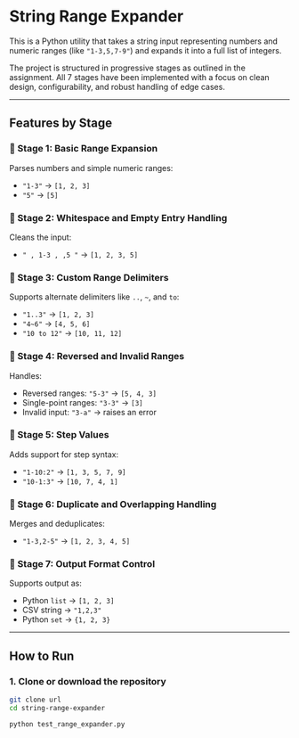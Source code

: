 #  String Range Expander

This is a Python utility that takes a string input representing numbers and numeric ranges (like `"1-3,5,7-9"`) and expands it into a full list of integers.

The project is structured in progressive stages as outlined in the assignment. All 7 stages have been implemented with a focus on clean design, configurability, and robust handling of edge cases.

---

##  Features by Stage

### 🔹 Stage 1: Basic Range Expansion
Parses numbers and simple numeric ranges:
- `"1-3"` → `[1, 2, 3]`
- `"5"` → `[5]`

### 🔹 Stage 2: Whitespace and Empty Entry Handling
Cleans the input:
- `" , 1-3 , ,5 "` → `[1, 2, 3, 5]`

### 🔹 Stage 3: Custom Range Delimiters
Supports alternate delimiters like `..`, `~`, and `to`:
- `"1..3"` → `[1, 2, 3]`
- `"4~6"` → `[4, 5, 6]`
- `"10 to 12"` → `[10, 11, 12]`

### 🔹 Stage 4: Reversed and Invalid Ranges
Handles:
- Reversed ranges: `"5-3"` → `[5, 4, 3]`
- Single-point ranges: `"3-3"` → `[3]`
- Invalid input: `"3-a"` → raises an error

### 🔹 Stage 5: Step Values
Adds support for step syntax:
- `"1-10:2"` → `[1, 3, 5, 7, 9]`
- `"10-1:3"` → `[10, 7, 4, 1]`

### 🔹 Stage 6: Duplicate and Overlapping Handling
Merges and deduplicates:
- `"1-3,2-5"` → `[1, 2, 3, 4, 5]`

### 🔹 Stage 7: Output Format Control
Supports output as:
- Python `list` → `[1, 2, 3]`
- CSV string → `"1,2,3"`
- Python `set` → `{1, 2, 3}`

---

##  How to Run

### 1. Clone or download the repository

```bash
git clone url
cd string-range-expander

python test_range_expander.py
